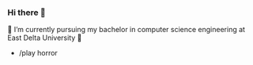 ### Hi there 👋
🌱 I’m currently pursuing my bachelor in computer science engineering at East Delta University :muscle:
- /play horror
<!--
**shahadat-mso/shahadat-mso** is a ✨ _special_ ✨ repository because its `README.md` (this file) appears on your GitHub profile.

Here are some ideas to get you started:

- 🌱 I’m currently pursuing my bachelor in computer science engineering at East Delta university
- 💬 Ask me about anything with free mind
- 📫 How to reach me: on twitter
- ⚡ Fun fact: i don't know anything about programming yet
-->
